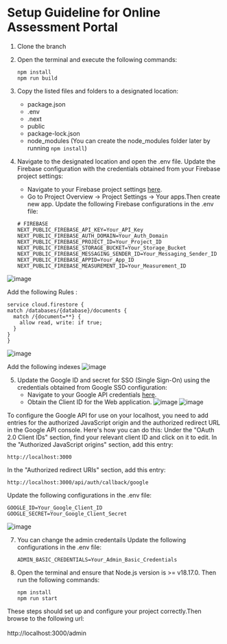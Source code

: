 # Setup Guideline for Online Assessment Portal

1. Clone the branch
2. Open the terminal and execute the following commands:
   ```
   npm install
   npm run build
   ```
3. Copy the listed files and folders to a designated location:
   - package.json
   - .env
   - .next
   - public
   - package-lock.json
   - node_modules (You can create the node_modules folder later by running `npm install`)

4. Navigate to the designated location and open the .env file. Update the Firebase configuration with the credentials obtained from your Firebase project settings:
   - Navigate to your Firebase project settings [here](https://console.firebase.google.com/).
   - Go to Project Overview -> Project Settings -> Your apps.Then create new app.
   Update the following Firebase configurations in the .env file:
   ```
   # FIREBASE
   NEXT_PUBLIC_FIREBASE_API_KEY=Your_API_Key
   NEXT_PUBLIC_FIREBASE_AUTH_DOMAIN=Your_Auth_Domain
   NEXT_PUBLIC_FIREBASE_PROJECT_ID=Your_Project_ID
   NEXT_PUBLIC_FIREBASE_STORAGE_BUCKET=Your_Storage_Bucket
   NEXT_PUBLIC_FIREBASE_MESSAGING_SENDER_ID=Your_Messaging_Sender_ID
   NEXT_PUBLIC_FIREBASE_APPID=Your_App_ID
   NEXT_PUBLIC_FIREBASE_MEASUREMENT_ID=Your_Measurement_ID
   ```

![image](https://github.com/biddut29/guideline-online-assessment-portal/assets/112966490/245e8a1e-fe95-408d-950b-1e71820c5cbc)

Add the following Rules :
  ```
service cloud.firestore {
  match /databases/{database}/documents {
    match /{document=**} {
      allow read, write: if true;
    }
  }
}
 ```
![image](https://github.com/biddut29/guideline-online-assessment-portal/assets/112966490/fcaf9666-371d-4ae1-8aef-94d9d5f2c9c8)

Add the following indexes
![image](https://github.com/biddut29/guideline-online-assessment-portal/assets/112966490/ef931e84-a279-41b6-853b-2438c3c2845b)


   

5. Update the Google ID and secret for SSO (Single Sign-On) using the credentials obtained from Google SSO configuration:
   - Navigate to your Google API credentials [here](https://console.cloud.google.com/apis/credentials).
   - Obtain the Client ID for the Web application.
   ![image](https://github.com/biddut29/guideline-online-assessment-portal/assets/112966490/d1b96bcb-0f8a-4223-a59f-20d7808e7c62)
   ![image](https://github.com/biddut29/guideline-online-assessment-portal/assets/112966490/506ffd39-3cd2-42dc-b251-ebf096f24a91)

To configure the Google API for use on your localhost, you need to add entries for the authorized JavaScript origin and the authorized redirect URL in the Google API console. Here's how you can do this:
   Under the "OAuth 2.0 Client IDs" section, find your relevant client ID and click on it to edit.
   In the "Authorized JavaScript origins" section, add this entry:
   ```
   http://localhost:3000
   ```
   In the "Authorized redirect URIs" section, add this entry:
   ```
   http://localhost:3000/api/auth/callback/google
   ```

   Update the following configurations in the .env file:
   ```
   GOOGLE_ID=Your_Google_Client_ID
   GOOGLE_SECRET=Your_Google_Client_Secret 
   ```
   ![image](https://github.com/biddut29/guideline-online-assessment-portal/assets/112966490/de927b7c-a104-4e94-92d3-c0c17552d4d4)
   <br>   

7. You can change the admin credentails
   Update the following configurations in the .env file:
   ``` 
   ADMIN_BASIC_CREDENTIALS=Your_Admin_Basic_Credentials
   ```   

8. Open the terminal and ensure that Node.js version is >= v18.17.0. Then run the following commands:
   ```
   npm install
   npm run start
   ```

These steps should set up and configure your project correctly.Then browse to the following url:
<br>   
 http://localhost:3000/admin
